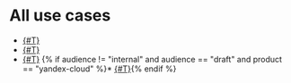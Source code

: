 # All use cases

* [{#T}](profiling.md)
* [{#T}](data-migration.md)
* [{#T}](mmy-to-mysql-migration.md)
{% if audience != "internal" and audience == "draft" and product == "yandex-cloud" %}* [{#T}](sqoop.md){% endif %}
